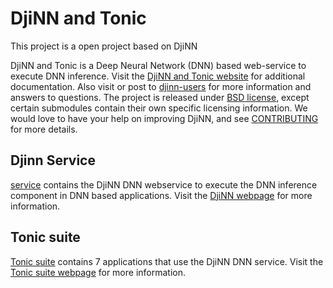 # DjiNN and Tonic

This project is a open project based on DjiNN 

DjiNN and Tonic is a Deep Neural Network (DNN) based web-service to execute DNN inference. Visit the
[DjiNN and Tonic website](http://djinn.clarity-lab.org) for additional
documentation.  Also visit or post to
[djinn-users](http://groups.google.com/forum/#!forum/djinn-users) for more
information and answers to questions. The project is released under [BSD
license](LICENSE), except certain submodules contain their own specific
licensing information. We would love to have your help on improving DjiNN, and
see [CONTRIBUTING](CONTRIBUTING.md) for more details.

## Djinn Service

[service](service) contains the DjiNN DNN webservice to execute the DNN
inference component in DNN based applications.
Visit the [DjiNN webpage](http://djinn.clarity-lab.org/djinn) for more information.

## Tonic suite

[Tonic suite](tonic-suite) contains 7 applications that use the DjiNN DNN
service. Visit the [Tonic suite
webpage](http://djinn.clarity-lab.org/djinn-suite) for more information.
